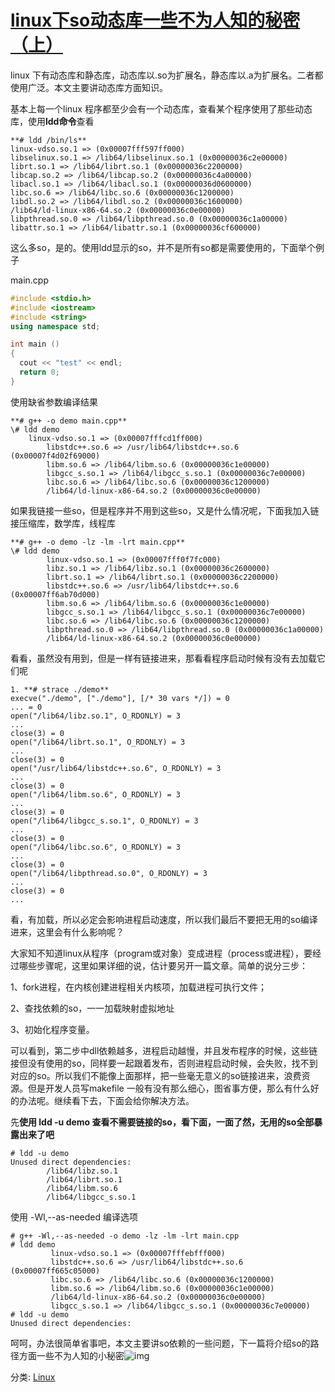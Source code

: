 # [linux下so动态库一些不为人知的秘密（上）](https://www.cnblogs.com/lidabo/p/5705148.html)

 linux 下有动态库和静态库，动态库以.so为扩展名，静态库以.a为扩展名。二者都使用广泛。本文主要讲动态库方面知识。

   

   基本上每一个linux 程序都至少会有一个动态库，查看某个程序使用了那些动态库，使用**ldd命令**查看 
```
**# ldd /bin/ls**
linux-vdso.so.1 => (0x00007fff597ff000)
libselinux.so.1 => /lib64/libselinux.so.1 (0x00000036c2e00000)
librt.so.1 => /lib64/librt.so.1 (0x00000036c2200000)
libcap.so.2 => /lib64/libcap.so.2 (0x00000036c4a00000)
libacl.so.1 => /lib64/libacl.so.1 (0x00000036d0600000)
libc.so.6 => /lib64/libc.so.6 (0x00000036c1200000)
libdl.so.2 => /lib64/libdl.so.2 (0x00000036c1600000)
/lib64/ld-linux-x86-64.so.2 (0x00000036c0e00000)
libpthread.so.0 => /lib64/libpthread.so.0 (0x00000036c1a00000)
libattr.so.1 => /lib64/libattr.so.1 (0x00000036cf600000)
```

这么多so，是的。使用ldd显示的so，并不是所有so都是需要使用的，下面举个例子

main.cpp

``` cpp
#include <stdio.h>
#include <iostream>
#include <string>
using namespace std;

int main ()
{
  cout << "test" << endl;
  return 0;
}
```

使用缺省参数编译结果

```
**# g++ -o demo main.cpp**
\# ldd demo
​    linux-vdso.so.1 => (0x00007fffcd1ff000)
​        libstdc++.so.6 => /usr/lib64/libstdc++.so.6 (0x00007f4d02f69000)
​        libm.so.6 => /lib64/libm.so.6 (0x00000036c1e00000)
​        libgcc_s.so.1 => /lib64/libgcc_s.so.1 (0x00000036c7e00000)
​        libc.so.6 => /lib64/libc.so.6 (0x00000036c1200000)
​        /lib64/ld-linux-x86-64.so.2 (0x00000036c0e00000)
```


如果我链接一些so，但是程序并不用到这些so，又是什么情况呢，下面我加入链接压缩库，数学库，线程库

```
**# g++ -o demo -lz -lm -lrt main.cpp**
\# ldd demo
​        linux-vdso.so.1 => (0x00007fff0f7fc000)
​        libz.so.1 => /lib64/libz.so.1 (0x00000036c2600000)
​        librt.so.1 => /lib64/librt.so.1 (0x00000036c2200000)
​        libstdc++.so.6 => /usr/lib64/libstdc++.so.6 (0x00007ff6ab70d000)
​        libm.so.6 => /lib64/libm.so.6 (0x00000036c1e00000)
​        libgcc_s.so.1 => /lib64/libgcc_s.so.1 (0x00000036c7e00000)
​        libc.so.6 => /lib64/libc.so.6 (0x00000036c1200000)
​        libpthread.so.0 => /lib64/libpthread.so.0 (0x00000036c1a00000)
​        /lib64/ld-linux-x86-64.so.2 (0x00000036c0e00000)
```


看看，虽然没有用到，但是一样有链接进来，那看看程序启动时候有没有去加载它们呢

```
1. **# strace ./demo**
execve("./demo", ["./demo"], [/* 30 vars */]) = 0
... = 0
open("/lib64/libz.so.1", O_RDONLY) = 3
...
close(3) = 0
open("/lib64/librt.so.1", O_RDONLY) = 3
...
close(3) = 0
open("/usr/lib64/libstdc++.so.6", O_RDONLY) = 3
...
close(3) = 0
open("/lib64/libm.so.6", O_RDONLY) = 3
...
close(3) = 0
open("/lib64/libgcc_s.so.1", O_RDONLY) = 3
...
close(3) = 0
open("/lib64/libc.so.6", O_RDONLY) = 3
...
close(3) = 0
open("/lib64/libpthread.so.0", O_RDONLY) = 3
...
close(3) = 0
...
```


看，有加载，所以必定会影响进程启动速度，所以我们最后不要把无用的so编译进来，这里会有什么影响呢？

大家知不知道linux从程序（program或对象）变成进程（process或进程），要经过哪些步骤呢，这里如果详细的说，估计要另开一篇文章。简单的说分三步：

1、fork进程，在内核创建进程相关内核项，加载进程可执行文件；

2、查找依赖的so，一一加载映射虚拟地址

3、初始化程序变量。

  可以看到，第二步中dll依赖越多，进程启动越慢，并且发布程序的时候，这些链接但没有使用的so，同样要一起跟着发布，否则进程启动时候，会失败，找不到对应的so。所以我们不能像上面那样，把一些毫无意义的so链接进来，浪费资源。但是开发人员写makefile 一般有没有那么细心，图省事方便，那么有什么好的办法呢。继续看下去，下面会给你解决方法。

  先**使用 ldd -u demo 查看不需要链接的so，看下面，一面了然，无用的so全部暴露出来了吧**

```
# ldd -u demo
Unused direct dependencies:
​        /lib64/libz.so.1
​        /lib64/librt.so.1
​        /lib64/libm.so.6
​        /lib64/libgcc_s.so.1
```

使用 -Wl,--as-needed 编译选项

```
# g++ -Wl,--as-needed -o demo -lz -lm -lrt main.cpp
# ldd demo
 ​        linux-vdso.so.1 => (0x00007fffebfff000)
 ​        libstdc++.so.6 => /usr/lib64/libstdc++.so.6 (0x00007ff665c05000)
 ​        libc.so.6 => /lib64/libc.so.6 (0x00000036c1200000)
 ​        libm.so.6 => /lib64/libm.so.6 (0x00000036c1e00000)
 ​        /lib64/ld-linux-x86-64.so.2 (0x00000036c0e00000)
 ​        libgcc_s.so.1 => /lib64/libgcc_s.so.1 (0x00000036c7e00000)
# ldd -u demo
Unused direct dependencies:
```

呵呵，办法很简单省事吧，本文主要讲so依赖的一些问题，下一篇将介绍so的路径方面一些不为人知的小秘密![img](http://blog.chinaunix.net/blog/image/editor/hou/5.gif)



分类: [Linux](https://www.cnblogs.com/lidabo/category/587288.html)